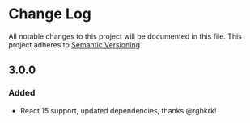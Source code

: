 # Change Log

All notable changes to this project will be documented in this file.
This project adheres to [Semantic Versioning][semver].

## 3.0.0
### Added
- React 15 support, updated dependencies, thanks @rgbkrk!

[semver]: http://semver.org/
